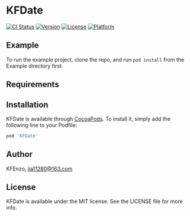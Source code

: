 # KFDate

[![CI Status](https://img.shields.io/travis/KFEnzo/KFDate.svg?style=flat)](https://travis-ci.org/KFEnzo/KFDate)
[![Version](https://img.shields.io/cocoapods/v/KFDate.svg?style=flat)](https://cocoapods.org/pods/KFDate)
[![License](https://img.shields.io/cocoapods/l/KFDate.svg?style=flat)](https://cocoapods.org/pods/KFDate)
[![Platform](https://img.shields.io/cocoapods/p/KFDate.svg?style=flat)](https://cocoapods.org/pods/KFDate)

## Example

To run the example project, clone the repo, and run `pod install` from the Example directory first.

## Requirements

## Installation

KFDate is available through [CocoaPods](https://cocoapods.org). To install
it, simply add the following line to your Podfile:

```ruby
pod 'KFDate'
```

## Author

KFEnzo, jia11280@163.com

## License

KFDate is available under the MIT license. See the LICENSE file for more info.

